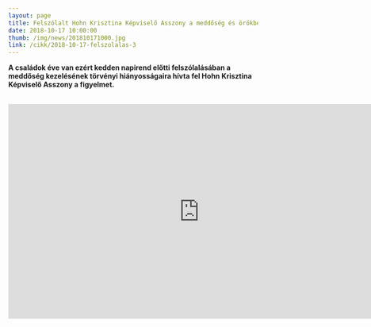 ```yaml
---
layout: page
title: Felszólalt Hohn Krisztina Képviselő Asszony a meddőség és örökbefogadás ügyében
date: 2018-10-17 10:00:00
thumb: /img/news/201810171000.jpg
link: /cikk/2018-10-17-felszolalas-3
---
```

**A családok éve van ezért kedden napirend előtti felszólalásában a meddőség kezelésének törvényi hiányosságaira hívta fel Hohn Krisztina Képviselő Asszony a figyelmet.**
<br /><br />
<iframe width="770" height="433" src="https://www.youtube.com/embed/89tAN5jtgms" frameborder="0" allowfullscreen></iframe>